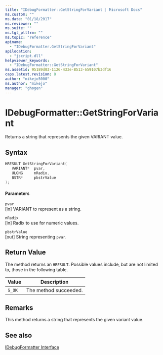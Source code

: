 ```yaml
---
title: "IDebugFormatter::GetStringForVariant | Microsoft Docs"
ms.custom: ""
ms.date: "01/18/2017"
ms.reviewer: ""
ms.suite: ""
ms.tgt_pltfrm: ""
ms.topic: "reference"
apiname: 
  - "IDebugFormatter.GetStringForVariant"
apilocation: 
  - "jscript.dll"
helpviewer_keywords: 
  - "IDebugFormatter::GetStringForVariant"
ms.assetid: 95189d03-1126-433e-8513-659107b3df16
caps.latest.revision: 8
author: "mikejo5000"
ms.author: "mikejo"
manager: "ghogen"
---
```

# IDebugFormatter::GetStringForVariant
Returns a string that represents the given VARIANT value.  
  
## Syntax  
  
```cpp
HRESULT GetStringForVariant(  
   VARIANT*  pvar,  
   ULONG     nRadix,  
   BSTR*     pbstrValue  
);  
```  
  
#### Parameters  
 `pvar`  
 [in] VARIANT to represent as a string.  
  
 `nRadix`  
 [in] Radix to use for numeric values.  
  
 `pbstrValue`  
 [out] String representing `pvar`.  
  
## Return Value  
 The method returns an `HRESULT`. Possible values include, but are not limited to, those in the following table.  
  
|Value|Description|  
|-----------|-----------------|  
|`S_OK`|The method succeeded.|  
  
## Remarks  
 This method returns a string that represents the given variant value.  
  
## See also  
 [IDebugFormatter Interface](../../winscript/reference/idebugformatter-interface.md)
